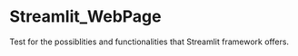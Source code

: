 # Streamlit_WebPage


Test for the possiblities and functionalities that Streamlit framework offers.
